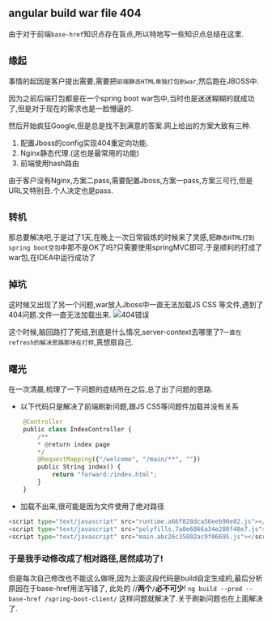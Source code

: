 ## angular build war file 404
由于对于前端`base-href`知识点存在盲点,所以特地写一些知识点总结在这里.

## `缘起`
事情的起因是客户提出需要,需要把`前端静态HTML单独打包到war`,然后跑在JBOSS中.

因为之前后端打包都是在一个spring boot war包中,当时也是迷迷糊糊的就成功了,但是对于现在的需求也是一脸懵逼的.

然后开始疯狂Google,但是总是找不到满意的答案.网上给出的方案大致有三种.

1. 配置Jboss的config实现404重定向功能.
2. Nginx静态代理.(这也是最常用的功能)
3. 前端使用hash路由

由于客户没有Nginx,方案二pass,需要配置Jboss,方案一pass,方案三可行,但是URL又特别丑.个人决定也是pass.

## `转机`
那总要解决吧,于是过了1天,在晚上一次日常锻炼的时候来了灵感,把`静态HTML打到spring boot空包`中那不是OK了吗?只需要使用springMVC即可.于是顺利的打成了war包,在IDEA中运行成功了

## `掉坑`
这时候又出现了另一个问题,war放入Jboss中一直无法加载JS CSS 等文件,遇到了404问题.文件一直无法加载出来.
![404错误](https://photonalpha.github.io/assets/front_end_404.PNG)

这个时候,脑回路打了死结,到底是什么情况,server-context去哪里了?`一直在refresh的解决思路那块在打转`,真想扇自己.

## `曙光`
在一次清晨,梳理了一下问题的症结所在之后,总了出了问题的思路.
* 以下代码只是解决了前端刷新问题,跟JS CSS等问题件加载并没有关系
```python
    @Controller
    public class IndexController {
        /**
        * @return index page
        */
        @RequestMapping({"/welcome", "/main/**", ""})
        public String index() {
            return "forward:/index.html";
        }
    }
```
* 加载不出来,很可能是因为文件使用了绝对路径
```python
<script type="text/javascript" src="runtime.a66f828dca56eeb90e02.js"></script>
<script type="text/javascript" src="polyfills.7a0e6866a34e280f48e7.js"></script>
<script type="text/javascript" src="main.abc26c35802ac9f06695.js"></script></body>
```

### 于是我手动修改成了相对路径,居然成功了!
但是每次自己修改也不能这么做呀,因为上面这段代码是build自定生成的,最后分析原因在于base-href用法写错了, 此处的 /<context-root>/**两个`/`必不可少**!
`ng build --prod --base-href /spring-boot-client/`
这样问题就解决了.关于刷新问题也在上面解决了.